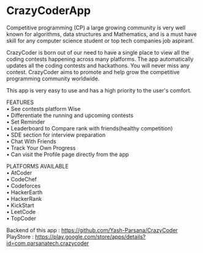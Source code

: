 # CrazyCoderApp
Competitive programming (CP) a large growing community is very well known for algorithms, data structures and Mathematics, and is a must have skill for any computer science student or top tech companies job aspirant.

CrazyCoder is born out of our need to have a single place to view all the coding contests happening across many platforms. The app automatically updates all the coding contests and hackathons. You will never miss any contest.
CrazyCoder aims to promote and help grow the competitive programming community worldwide.

This app is very easy to use and has a high priority to the user's comfort.

FEATURES<br>
• See contests platform Wise<br>
• Differentiate the running and upcoming contests<br>
• Set Reminder<br>
• Leaderboard to Compare rank with friends(healthy competition)<br>
• SDE section for interview preparation<br>
• Chat With Friends<br>
• Track Your Own Progress<br>
• Can visit the Profile page directly from the app<br>

PLATFORMS AVAILABLE<br>
• AtCoder<br>
• CodeChef<br>
• Codeforces<br>
• HackerEarth<br>
• HackerRank<br>
• KickStart<br>
• LeetCode<br>
• TopCoder<br>

Backend of this app : https://github.com/Yash-Parsana/CrazyCoder
PlayStore : https://play.google.com/store/apps/details?id=com.parsanatech.crazycoder
